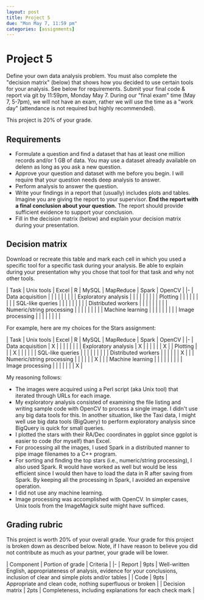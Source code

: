 ```yaml
---
layout: post
title: Project 5
due: "Mon May 7, 11:59 pm"
categories: [assignments]
---
```


# Project 5

Define your own data analysis problem. You must also complete the "decision matrix" (below) that shows how you decided to use certain tools for your analysis. See below for requirements. Submit your final code & report via git by 11:59pm, Monday May 7. During our "final exam" time (May 7, 5-7pm), we will not have an exam, rather we will use the time as a "work day" (attendance is not required but highly recommended).

This project is 20% of your grade.

## Requirements

- Formulate a question and find a dataset that has at least one million records and/or 1 GB of data. You may use a dataset already available on delenn as long as you ask a new question.
- Approve your question and dataset with me before you begin. I will require that your question needs deep analysis to answer.
- Perform analysis to answer the question.
- Write your findings in a report that (usually) includes plots and tables. Imagine you are giving the report to your supervisor. **End the report with a final conclusion about your question.** The report should provide sufficient evidence to support your conclusion.
- Fill in the decision matrix (below) and explain your decision matrix during your presentation.

## Decision matrix

Download or recreate this table and mark each cell in which you used a specific tool for a specific task during your analysis. Be able to explain during your presentation why you chose that tool for that task and why not other tools.

| Task | Unix tools | Excel | R | MySQL | MapReduce | Spark | OpenCV |
|-
| Data acquisition | | | | | | | |
| Exploratory analysis | | | | | | | |
| Plotting | | | | | | | |
| SQL-like queries | | | | | | | |
| Distributed workers | | | | | | | |
| Numeric/string processing | | | | | | | |
| Machine learning | | | | | | | |
| Image processing | | | | | | | |

For example, here are my choices for the Stars assignment:

| Task | Unix tools | Excel | R | MySQL | MapReduce | Spark | OpenCV |
|-
| Data acquisition | X | | | | | | |
| Exploratory analysis | X | | | | | | X |
| Plotting | | | X | | | | |
| SQL-like queries | | | | | | | |
| Distributed workers | | | | | | X | |
| Numeric/string processing | | | | | | X | |
| Machine learning | | | | | | | |
| Image processing | | | | | | | X |

My reasoning follows:

- The images were acquired using a Perl script (aka Unix tool) that iterated through URLs for each image.
- My exploratory analysis consisted of examining the file listing and writing sample code with OpenCV to process a single image. I didn't use any big data tools for this. In another situation, like the Taxi data, I might well use big data tools (BigQuery) to perform exploratory analysis since BigQuery is quick for small queries.
- I plotted the stars with their RA/Dec coordinates in ggplot since ggplot is easier to code (for myself) than Excel.
- For processing all the images, I used Spark in a distributed manner to pipe image filenames to a C++ program.
- For sorting and finding the top stars (i.e., numeric/string processing), I also used Spark. R would have worked as well but would be less efficient since I would then have to load the data in R after saving from Spark. By keeping all the processing in Spark, I avoided an expensive operation.
- I did not use any machine learning.
- Image processing was accomplished with OpenCV. In simpler cases, Unix tools from the ImageMagick suite might have sufficed.

## Grading rubric

This project is worth 20% of your overall grade. Your grade for this project is broken down as described below. Note, if I have reason to believe you did not contribute as much as your partner, your grade will be lower.

| Component | Portion of grade | Criteria |
|-
| Report | 9pts | Well-written English, appropriateness of analysis, evidence for your conclusions, inclusion of clear and simple plots and/or tables |
| Code | 9pts | Appropriate and clean code, nothing superfluous or broken |
| Decision matrix | 2pts | Completeness, including explanations for each check mark |

